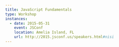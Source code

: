 ```yaml
---
title: JavaScript Fundamentals
type: Workshop
instances:
  - date: 2015-05-31
    event: JSConf
    location: Amelia Island, FL
    url: http://2015.jsconf.us/speakers.html#nisi
---
```

